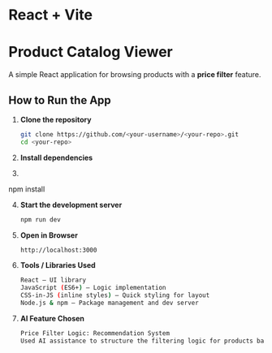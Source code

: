 # React + Vite

# Product Catalog Viewer

A simple React application for browsing products with a **price filter** feature.

## How to Run the App

1. **Clone the repository**
   ```bash
   git clone https://github.com/<your-username>/<your-repo>.git
   cd <your-repo>
   
2. **Install dependencies**
3. ```bash
  npm install

4. **Start the development server**
   ```bash
   npm run dev

5. **Open in Browser**
   ```bash
   http://localhost:3000

6. **Tools / Libraries Used**
   ```bash
   React – UI library 
   JavaScript (ES6+) – Logic implementation
   CSS-in-JS (inline styles) – Quick styling for layout
   Node.js & npm – Package management and dev server

7. **AI Feature Chosen**
   ```bash
   Price Filter Logic: Recommendation System
   Used AI assistance to structure the filtering logic for products based on price ranges (Below $50, $50-$100, Above $100).   
